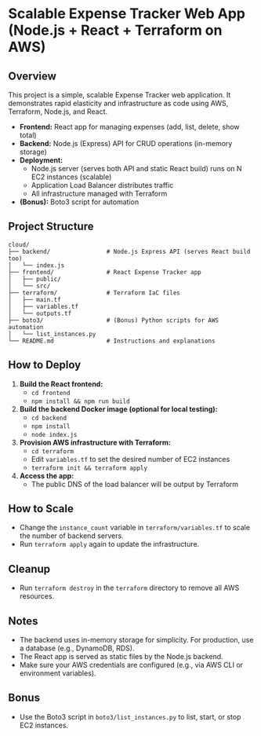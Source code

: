 # Scalable Expense Tracker Web App (Node.js + React + Terraform on AWS)

## Overview
This project is a simple, scalable Expense Tracker web application. It demonstrates rapid elasticity and infrastructure as code using AWS, Terraform, Node.js, and React.

- **Frontend:** React app for managing expenses (add, list, delete, show total)
- **Backend:** Node.js (Express) API for CRUD operations (in-memory storage)
- **Deployment:**
  - Node.js server (serves both API and static React build) runs on N EC2 instances (scalable)
  - Application Load Balancer distributes traffic
  - All infrastructure managed with Terraform
- **(Bonus):** Boto3 script for automation

## Project Structure
```
cloud/
├── backend/                # Node.js Express API (serves React build too)
│   └── index.js
├── frontend/               # React Expense Tracker app
│   ├── public/
│   └── src/
├── terraform/              # Terraform IaC files
│   ├── main.tf
│   ├── variables.tf
│   └── outputs.tf
├── boto3/                  # (Bonus) Python scripts for AWS automation
│   └── list_instances.py
└── README.md               # Instructions and explanations
```

## How to Deploy
1. **Build the React frontend:**
   - `cd frontend`
   - `npm install && npm run build`
2. **Build the backend Docker image (optional for local testing):**
   - `cd backend`
   - `npm install`
   - `node index.js`
3. **Provision AWS infrastructure with Terraform:**
   - `cd terraform`
   - Edit `variables.tf` to set the desired number of EC2 instances
   - `terraform init && terraform apply`
4. **Access the app:**
   - The public DNS of the load balancer will be output by Terraform

## How to Scale
- Change the `instance_count` variable in `terraform/variables.tf` to scale the number of backend servers.
- Run `terraform apply` again to update the infrastructure.

## Cleanup
- Run `terraform destroy` in the `terraform` directory to remove all AWS resources.

## Notes
- The backend uses in-memory storage for simplicity. For production, use a database (e.g., DynamoDB, RDS).
- The React app is served as static files by the Node.js backend.
- Make sure your AWS credentials are configured (e.g., via AWS CLI or environment variables).

## Bonus
- Use the Boto3 script in `boto3/list_instances.py` to list, start, or stop EC2 instances. 